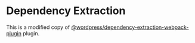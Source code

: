 # Dependency Extraction

This is a modified copy of [@wordpress/dependency-extraction-webpack-plugin](https://github.com/WordPress/gutenberg/tree/master/packages/dependency-extraction-webpack-plugin) plugin.
